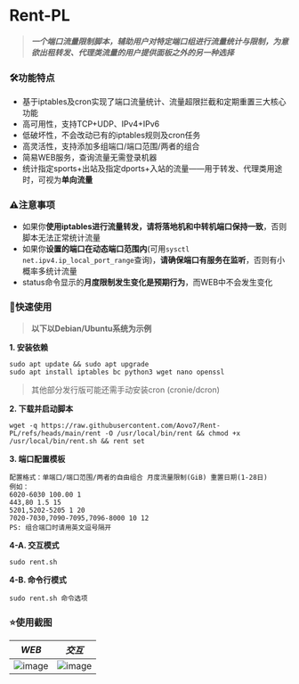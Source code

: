 # Rent-PL
> ***一个端口流量限制脚本，辅助用户对特定端口组进行流量统计与限制，为意欲出租转发、代理类流量的用户提供面板之外的另一种选择***

### 🛠功能特点
- 基于iptables及cron实现了端口流量统计、流量超限拦截和定期重置三大核心功能
- 高可用性，支持TCP+UDP、IPv4+IPv6
- 低破坏性，不会改动已有的iptables规则及cron任务
- 高灵活性，支持添加多组端口/端口范围/两者的组合
- 简易WEB服务，查询流量无需登录机器
- 统计指定sports+出站及指定dports+入站的流量——用于转发、代理类用途时，可视为****单向流量****

### ⚠注意事项
- 如果你****使用iptables进行流量转发，请将落地机和中转机端口保持一致****，否则脚本无法正常统计流量
- 如果你****设置的端口在动态端口范围内****(可用```sysctl net.ipv4.ip_local_port_range```查询)，****请确保端口有服务在监听****，否则有小概率多统计流量
- status命令显示的****月度限制发生变化是预期行为****，而WEB中不会发生变化

### 📑快速使用
> **以下以Debian/Ubuntu系统为示例**

****1. 安装依赖****

```
sudo apt update && sudo apt upgrade
sudo apt install iptables bc python3 wget nano openssl
```
> 其他部分发行版可能还需手动安装cron (cronie/dcron)

****2. 下载并启动脚本****
```
wget -q https://raw.githubusercontent.com/Aovo7/Rent-PL/refs/heads/main/rent -O /usr/local/bin/rent && chmod +x /usr/local/bin/rent.sh && rent set
```

****3. 端口配置模板****
```
配置格式：单端口/端口范围/两者的自由组合 月度流量限制(GiB) 重置日期(1-28日)
例如：
6020-6030 100.00 1
443,80 1.5 15
5201,5202-5205 1 20 
7020-7030,7090-7095,7096-8000 10 12
PS: 组合端口时请用英文逗号隔开
```

****4-A. 交互模式****
```
sudo rent.sh
```

****4-B. 命令行模式****
```
sudo rent.sh 命令选项
```

### ⭐使用截图
|***WEB***|***交互***|
|---|---|
|![image](https://raw.githubusercontent.com/BlackSheep-cry/Rent-PL/main/images/WEB.png)|![image](https://raw.githubusercontent.com/BlackSheep-cry/Rent-PL/main/images/interactive2.png)|
